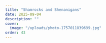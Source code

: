 ```yaml
---
title: "Shamrocks and Shenanigans"
date: 2025-09-04
description: ""
cover:
  image: "/uploads/photo-1757011839699.jpg"
order: 43
---
```


